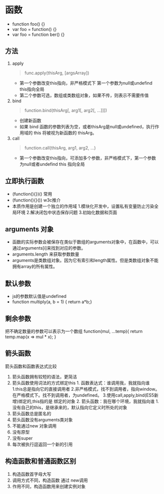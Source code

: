# 函数
 - function foo() {}
 - var foo = function() {}
 - var foo = function ber() {}

## 方法
 1. apply 
    > func.apply(thisArg, [argsArray])
	- 第一个参数改变this指向，非严格模式下 第一个参数为null或undefind this指向全局
	- 第二个参数可选，数组或类数组对象，如果不传，则表示不需要传值
 2. bind
    > function.bind(thisArg[, arg1[, arg2[, ...]]])
	- 创建新函数
	- 如果 bind 函数的参数列表为空，或者thisArg是null或undefined，执行作用域的 this 将被视为新函数的 thisArg。
3. call
    > function.call(thisArg, arg1, arg2, ...)
	- 第一个参数改变this指向，可添加多个参数，非严格模式下，第一个参数为null或者undefind this 指向全局

## 立即执行函数
 - (function(){})()    常用
 - (function(){}())    w3c推介
 - 本质作用是创建一个独立的作用域
    1.模块化开发中，设置私有变量防止污染全局环境
    2.解决闭包中状态保存问题
    3.初始化数据和页面

## arguments 对象
 - 函数的实际参数会被保存在类似于数组的arguments对象中，在函数中，可以通过arguments[i]来找到对应的参数。
 - arguments.length 来获取参数数量
 - arguments是类数组对象。因为它有索引和length属性。但是类数组对象不能拥有array的所有属性。

## 默认参数
 - js的参数默认值是undefined
 - function multiply(a, b = 1) { return a*b;}

## 剩余参数
  把不确定数量的参数可以表示为一个数组
  function(mul, ...temp){ return temp.map(x => mul * x); }

## 箭头函数
 箭头函数和函数表达式比较
  1. 箭头函数拥有较短的语法，更简洁
  2. 箭头函数使用词法的方式绑定this
	1. 函数表达式：谁调用我，我就指向谁
		1.this总是指向它的直接调用者
		2.非严格模式，找不到调用者，指向window。在严格模式下。找不到调用者，为undefined。
		3.使用call,apply,bind(ES5新增)绑定的,this指的是 绑定的对象
	2. 箭头函数：我在哪个环境，我就指向谁
		1.没有自己的this，是继承来的，默认指向它定义时所处的对象
 3. 箭头函数总是匿名的
 4. 箭头函数没有arguments类对象
 5. 不能通过new 对象调用
 6. 没有原型
 7. 没有super
 8. 每次被执行逗返回一个新的引用
 
 ## 构造函数和普通函数区别
 1. 构造函数首字母大写
 2. 调用方式不同，构造函数 通过 new调用
 3. 作用不同，构造函数用来创建实例对象





